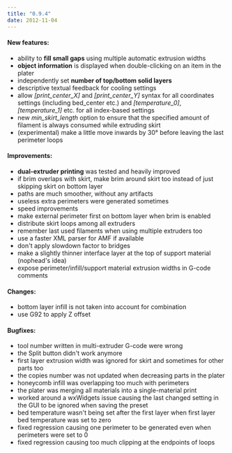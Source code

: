 ```yaml
---
title: "0.9.4"
date: 2012-11-04
---
```




#### New features:



*   ability to **fill small gaps** using multiple automatic extrusion widths
*   **object information** is displayed when double-clicking on an item in the plater
*   independently set **number of top/bottom solid layers**
*   descriptive textual feedback for cooling settings
*   allow _[print_center_X]_ and _[print_center_Y]_ syntax for all coordinates settings (including bed_center etc.) and _[temperature_0]_, _[temperature_1]_ etc. for all index-based settings
*   new _min_skirt_length_ option to ensure that the specified amount of filament is always consumed while extruding skirt
*   (experimental) make a little move inwards by 30° before leaving the last perimeter loops



#### Improvements:



*   **dual-extruder printing** was tested and heavily improved
*   if brim overlaps with skirt, make brim around skirt too instead of just skipping skirt on bottom layer
*   paths are much smoother, without any artifacts
*   useless extra perimeters were generated sometimes
*   speed improvements
*   make external perimeter first on bottom layer when brim is enabled
*   distribute skirt loops among all extruders
*   remember last used filaments when using multiple extruders too
*   use a faster XML parser for AMF if available
*   don't apply slowdown factor to bridges
*   make a slightly thinner interface layer at the top of support material (nophead's idea)
*   expose perimeter/infill/support material extrusion widths in G-code comments



#### Changes:



*   bottom layer infill is not taken into account for combination
*   use G92 to apply Z offset



#### Bugfixes:



*   tool number written in multi-extruder G-code were wrong
*   the Split button didn't work anymore
*   first layer extrusion width was ignored for skirt and sometimes for other parts too
*   the copies number was not updated when decreasing parts in the plater
*   honeycomb infill was overlapping too much with perimeters
*   the plater was merging all materials into a single-material print
*   worked around a wxWidgets issue causing the last changed setting in the GUI to be ignored when saving the preset
*   bed temperature wasn't being set after the first layer when first layer bed temperature was set to zero
*   fixed regression causing one perimeter to be generated even when perimeters were set to 0
*   fixed regression causing too much clipping at the endpoints of loops



